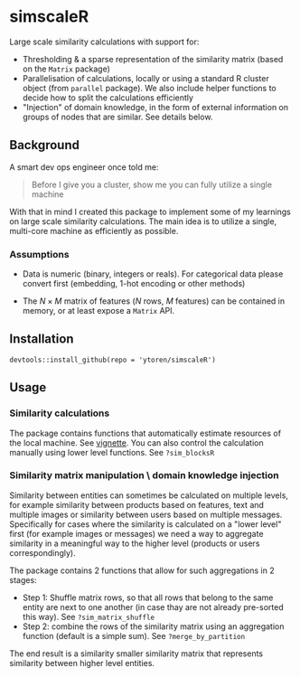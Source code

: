 # simscaleR

Large scale similarity calculations with support for:
* Thresholding & a sparse representation of the similarity matrix (based on the `Matrix` package)
* Parallelisation of calculations, locally or using a standard R cluster object (from `parallel` package). We also include helper functions to decide how to split the calculations efficiently  
* "Injection" of domain knowledge, in the form of external information on groups of nodes that are similar. See details below.

## Background

A smart dev ops engineer once told me: 
> Before I give you a cluster, show me you can fully utilize a single machine

With that in mind I created this package to implement some of my learnings on large scale similarity calculations. The main idea is to utilize a single, multi-core machine as efficiently as possible.

### Assumptions

* Data is numeric (binary, integers or reals). For categorical data please convert first (embedding, 1-hot encoding or other methods)

* The $N\times M$ matrix of features ($N$ rows, $M$ features) can be contained in memory, or at least expose a `Matrix` API. 


## Installation
`devtools::install_github(repo = 'ytoren/simscaleR')`

## Usage

### Similarity calculations 

The package contains functions that automatically estimate resources of the local machine. See [vignette]('/vignettes/estimating-local-resources.Rmd'). You can also control the calculation manually using lower level functions. See `?sim_blocksR`

### Similarity matrix manipulation \ domain knowledge injection

Similarity between entities can sometimes be calculated on multiple levels, for example similarity between products based on features, text and multiple images or similarity between users based on multiple messages. Specifically for cases where the similarity is calculated on a "lower level" first (for example images or messages) we need a way to aggregate similarity in a meaningful way to the higher level (products or users correspondingly).  

The package contains 2 functions that allow for such aggregations in 2 stages: 

* Step 1: Shuffle matrix rows, so that all rows that belong to the same entity are next to one another (in case thay are not already pre-sorted this way). See `?sim_matrix_shuffle`
* Step 2: combine the rows of the similarity matrix using an aggregation function (default is a simple sum). See `?merge_by_partition`

The end result is a similarity smaller similarity matrix that represents similarity between higher level entities. 




